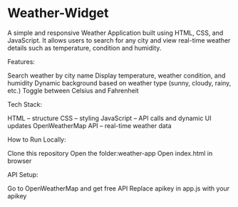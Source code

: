 # Weather-Widget
 
 A simple and responsive Weather Application built using HTML, CSS, and JavaScript.
It allows users to search for any city and view real-time weather details such as temperature, condition and humidity.

 Features: 
 
 Search weather by city name
 Display temperature, weather condition, and humidity
 Dynamic background based on weather type (sunny, cloudy, rainy, etc.)
 Toggle between Celsius and Fahrenheit

 Tech Stack: 
 
 HTML – structure
 CSS – styling 
 JavaScript – API calls and dynamic UI updates
 OpenWeatherMap API – real-time weather data

 How to Run Locally:
 
 Clone this repository
 Open the folder:weather-app
 Open index.html in browser

 API Setup: 
 
Go to OpenWeatherMap and get free API
Replace apikey in app.js with your apikey
